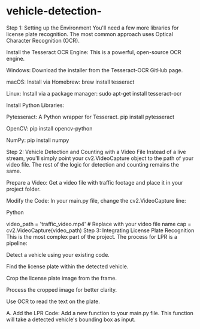 # vehicle-detection-
Step 1: Setting up the Environment
You'll need a few more libraries for license plate recognition. The most common approach uses Optical Character Recognition (OCR).

Install the Tesseract OCR Engine: This is a powerful, open-source OCR engine.

Windows: Download the installer from the Tesseract-OCR GitHub page.

macOS: Install via Homebrew: brew install tesseract

Linux: Install via a package manager: sudo apt-get install tesseract-ocr

Install Python Libraries:

Pytesseract: A Python wrapper for Tesseract. pip install pytesseract

OpenCV: pip install opencv-python

NumPy: pip install numpy

Step 2: Vehicle Detection and Counting with a Video File
Instead of a live stream, you'll simply point your cv2.VideoCapture object to the path of your video file. The rest of the logic for detection and counting remains the same.

Prepare a Video: Get a video file with traffic footage and place it in your project folder.

Modify the Code: In your main.py file, change the cv2.VideoCapture line:

Python

video_path = 'traffic_video.mp4'  # Replace with your video file name
cap = cv2.VideoCapture(video_path)
Step 3: Integrating License Plate Recognition
This is the most complex part of the project. The process for LPR is a pipeline:

Detect a vehicle using your existing code.

Find the license plate within the detected vehicle.

Crop the license plate image from the frame.

Process the cropped image for better clarity.

Use OCR to read the text on the plate.

A. Add the LPR Code: Add a new function to your main.py file. This function will take a detected vehicle's bounding box as input.
